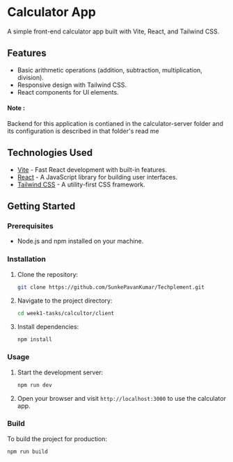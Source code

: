 # Calculator App

A simple front-end calculator app built with Vite, React, and Tailwind CSS.

## Features

- Basic arithmetic operations (addition, subtraction, multiplication, division).
- Responsive design with Tailwind CSS.
- React components for UI elements.

#### Note :

Backend for this application is contianed in the calculator-server folder and its configuration is described in that folder's read me

## Technologies Used

- [Vite](https://vitejs.dev/) - Fast React development with built-in features.
- [React](https://reactjs.org/) - A JavaScript library for building user interfaces.
- [Tailwind CSS](https://tailwindcss.com/) - A utility-first CSS framework.

## Getting Started

### Prerequisites

- Node.js and npm installed on your machine.

### Installation

1. Clone the repository:

   ```bash
   git clone https://github.com/SunkePavanKumar/Techplement.git
   ```

2. Navigate to the project directory:

   ```bash
   cd week1-tasks/calcultor/client
   ```

3. Install dependencies:

   ```bash
   npm install
   ```

### Usage

1. Start the development server:

   ```bash
   npm run dev
   ```

2. Open your browser and visit `http://localhost:3000` to use the calculator app.

### Build

To build the project for production:

```bash
npm run build
```
